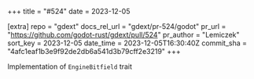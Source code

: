 +++
title = "#524"
date = 2023-12-05

[extra]
repo = "gdext"
docs_rel_url = "gdext/pr-524/godot"
pr_url = "https://github.com/godot-rust/gdext/pull/524"
pr_author = "Lemiczek"
sort_key = 2023-12-05
date_time = 2023-12-05T16:30:40Z
commit_sha = "4afc1eaf1b3e9f92de2db6a541d3b79cff2e3219"
+++

Implementation of `EngineBitfield` trait
